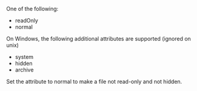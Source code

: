 One of the following:

- readOnly
- normal

On Windows, the following additional attributes are supported (ignored on unix)

- system
- hidden
- archive

Set the attribute to normal to make a file not read-only and not hidden.
